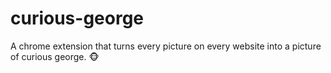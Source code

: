 # curious-george
A chrome extension that turns every picture on every website into a picture of curious george. 🐵
